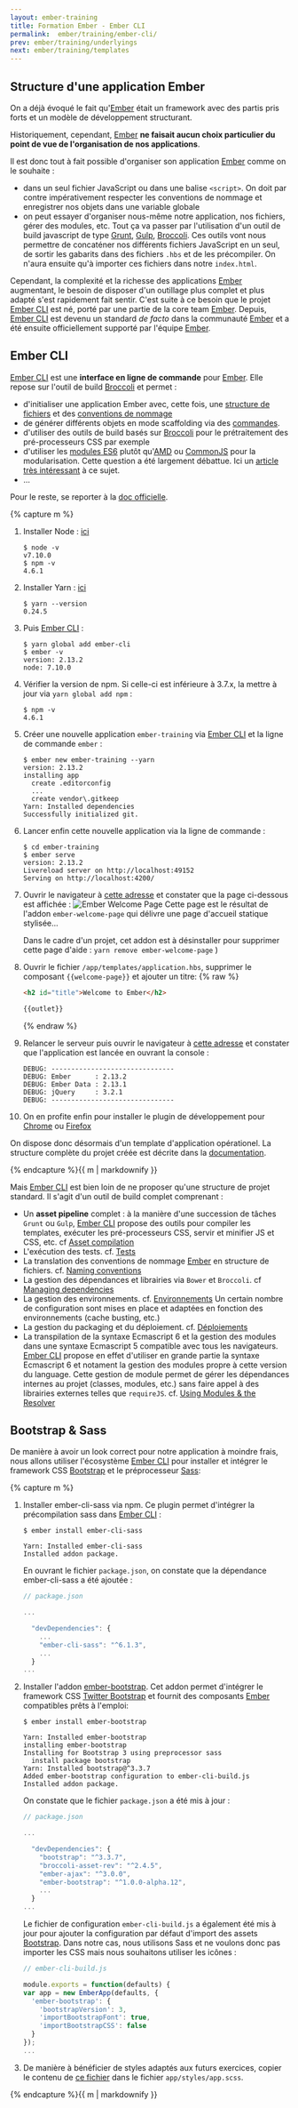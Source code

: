 ```yaml
---
layout: ember-training
title: Formation Ember - Ember CLI
permalink:  ember/training/ember-cli/
prev: ember/training/underlyings
next: ember/training/templates
---
```


<div id="toc"></div>

## Structure d'une application Ember

On a déjà évoqué le fait qu'[Ember][ember] était un framework avec des partis pris forts et un modèle de développement structurant.

Historiquement, cependant, [Ember][ember] **ne faisait aucun choix particulier du point de vue de l'organisation de nos applications**.

Il est donc tout à fait possible d'organiser son application [Ember][ember] comme on le souhaite : 

- dans un seul fichier JavaScript ou dans une balise `<script>`.
  On doit par contre impérativement respecter les conventions de nommage et enregistrer nos objets dans une variable globale
- on peut essayer d'organiser nous-même notre application, nos fichiers, gérer des modules, etc.
  Tout ça va passer par l'utilisation d'un outil de build javascript de type [Grunt](http://gruntjs.com/), [Gulp](http://gulpjs.com/), [Broccoli][broccoli].
  Ces outils vont nous permettre de concaténer nos différents fichiers JavaScript en un seul, de sortir les gabarits dans des fichiers `.hbs` et de les précompiler.
  On n'aura ensuite qu'à importer ces fichiers dans notre ``index.html``.

Cependant, la complexité et la richesse des applications [Ember][ember] augmentant, le besoin de disposer d'un outillage plus complet et plus adapté s'est rapidement fait sentir.
C'est suite à ce besoin que le projet [Ember CLI][ember-cli] est né, porté par une partie de la core team [Ember][ember].
Depuis, [Ember CLI][ember-cli] est devenu un standard *de facto* dans la communauté [Ember][ember] et a été ensuite officiellement supporté par l'équipe [Ember][ember].

## Ember CLI

[Ember CLI][ember-cli] est une **interface en ligne de commande** pour [Ember][ember].
Elle repose sur l'outil de build [Broccoli][broccoli] et permet :

* d'initialiser une application Ember avec, cette fois, une [structure de fichiers][folder-layout] et des [conventions de nommage](http://www.ember-cli.com/user-guide/#naming-conventions)
* de générer différents objets en mode scaffolding via des [commandes](http://www.ember-cli.com/user-guide/#using-ember-cli).
* d'utiliser des outils de build basés sur [Broccoli][broccoli] pour le prétraitement des pré-processeurs CSS par exemple
* d'utiliser les [modules ES6](https://tc39.github.io/ecma262/) plutôt qu'[AMD](http://en.wikipedia.org/wiki/Asynchronous_module_definition) ou [CommonJS](http://en.wikipedia.org/wiki/CommonJS) pour la modularisation.
  Cette question a été largement débattue.
  Ici un [article très intéressant](http://tomdale.net/2012/01/amd-is-not-the-answer/) à ce sujet.
* ...

Pour le reste, se reporter à la [doc officielle][ember-cli].

<div class="work no-answer">
    {% capture m %}

1. Installer Node : [ici](https://nodejs.org/en/)
 
   ```console
   $ node -v
   v7.10.0
   $ npm -v
   4.6.1
   ```
    
1. Installer Yarn : [ici](https://yarnpkg.com/lang/en/docs/install/)

   ```console
   $ yarn --version
   0.24.5
   ```

1. Puis [Ember CLI](http://www.ember-cli.com/) :

   ```console
   $ yarn global add ember-cli
   $ ember -v
   version: 2.13.2
   node: 7.10.0
   ```
   
1. Vérifier la version de npm.
   Si celle-ci est inférieure à 3.7.x, la mettre à jour via ``yarn global add npm``  :

   ```console
   $ npm -v
   4.6.1
   ```

1. Créer une nouvelle application ``ember-training`` via [Ember CLI](http://www.ember-cli.com/) et la ligne de commande `ember` :

   ```console
   $ ember new ember-training --yarn
   version: 2.13.2
   installing app
     create .editorconfig
     ...
     create vendor\.gitkeep
   Yarn: Installed dependencies
   Successfully initialized git.
   ```

1. Lancer enfin cette nouvelle application via la ligne de commande : 

   ```console
   $ cd ember-training
   $ ember serve
   version: 2.13.2
   Livereload server on http://localhost:49152
   Serving on http://localhost:4200/
   ```

1. Ouvrir le navigateur à [cette adresse](http://localhost:4200) et constater que la page ci-dessous est affichée :
   ![Ember Welcome Page](/images/ember-welcome-page.png)
   Cette page est le résultat de l'addon `ember-welcome-page` qui délivre une page d'accueil statique stylisée...

   Dans le cadre d'un projet, cet addon est à désinstaller pour supprimer cette page d'aide : `yarn remove ember-welcome-page` )

1. Ouvrir le fichier `/app/templates/application.hbs`, supprimer le composant `{{welcome-page}}` et ajouter un titre:
   {% raw %}
   ```html
   <h2 id="title">Welcome to Ember</h2>
   
   {{outlet}}
   ```
   {% endraw %}

1. Relancer le serveur puis ouvrir le navigateur à [cette adresse](http://localhost:4200/) et constater que l'application est lancée en ouvrant la console :

   ```console
   DEBUG: -------------------------------
   DEBUG: Ember      : 2.13.2
   DEBUG: Ember Data : 2.13.1
   DEBUG: jQuery     : 3.2.1
   DEBUG: -------------------------------
   ``` 

1. On en profite enfin pour installer le plugin de développement pour [Chrome](https://chrome.google.com/webstore/detail/ember-inspector/bmdblncegkenkacieihfhpjfppoconhi)
ou [Firefox](https://addons.mozilla.org/fr/firefox/addon/ember-inspector/)

On dispose donc désormais d'un template d'application opérationel.
La structure complète du projet créée est décrite dans la [documentation](folder-layout).

  {% endcapture %}{{ m | markdownify }}
</div>

Mais [Ember CLI][ember-cli] est bien loin de ne proposer qu'une structure de projet standard.
Il s'agit d'un outil de build complet comprenant :

* Un **asset pipeline** complet : à la manière d'une succession de tâches ``Grunt`` ou ``Gulp``, [Ember CLI][ember-cli] propose des outils pour compiler les templates, exécuter les pré-processeurs CSS, servir et minifier JS et CSS, etc.
  cf [Asset compilation](http://www.ember-cli.com/user-guide/#asset-compilation)
* L'exécution des tests.
  cf. [Tests](http://www.ember-cli.com/user-guide/#testing)
* La translation des conventions de nommage [Ember][ember] en structure de fichiers.
  cf. [Naming conventions](http://www.ember-cli.com/user-guide/#naming-conventions)
* La gestion des dépendances et librairies via ``Bower`` et ``Broccoli``.
  cf [Managing dependencies](http://www.ember-cli.com/user-guide/#managing-dependencies)
* La gestion des environnements.
  cf. [Environnements](http://www.ember-cli.com/user-guide/#Environments)
  Un certain nombre de configuration sont mises en place et adaptées en fonction des environnements (cache busting, etc.)
* La gestion du packaging et du déploiement.
  cf. [Déploiements](http://www.ember-cli.com/user-guide/#deployments)
* La transpilation de la syntaxe Ecmascript 6 et la gestion des modules dans une syntaxe Ecmascript 5 compatible avec tous les navigateurs.
  [Ember CLI][ember-cli] propose en effet d'utiliser en grande partie la syntaxe Ecmascript 6 et notament la gestion des modules propre à cette version du language.
  Cette gestion de module permet de gérer les dépendances internes au projet (classes, modules, etc.) sans faire appel à des librairies externes telles que ``requireJS``.
  cf. [Using Modules & the Resolver](http://www.ember-cli.com/user-guide/#using-modules)


## Bootstrap & Sass

De manière à avoir un look correct pour notre application à moindre frais, nous allons utiliser l'écosystème [Ember CLI][ember-cli] pour installer et intégrer 
le framework CSS [Bootstrap](http://getbootstrap.com/) et le préprocesseur [Sass](http://sass-lang.com/):

<div class="work no-answer">
    {% capture m %}

1. Installer ember-cli-sass via npm.
   Ce plugin permet d'intégrer la précompilation sass dans [Ember CLI](http://www.ember-cli.com/) :

   ```console
   $ ember install ember-cli-sass

   Yarn: Installed ember-cli-sass
   Installed addon package.
   ```
   
   En ouvrant le fichier ``package.json``, on constate que la dépendance ember-cli-sass a été ajoutée : 
       
   ```javascript
   // package.json
   
   ...
   
     "devDependencies": {
       ...
       "ember-cli-sass": "^6.1.3",
       ...
     }
   ...
   ```
1. Installer l'addon [ember-bootstrap](http://www.ember-bootstrap.com).
   Cet addon permet d'intégrer le framework CSS [Twitter Bootstrap](https://getbootstrap.com) et fournit des composants [Ember][ember] compatibles prêts à l'emploi:

   ```console
   $ ember install ember-bootstrap
   
   Yarn: Installed ember-bootstrap
   installing ember-bootstrap
   Installing for Bootstrap 3 using preprocessor sass
     install package bootstrap
   Yarn: Installed bootstrap@^3.3.7
   Added ember-bootstrap configuration to ember-cli-build.js
   Installed addon package.
   ```

   On constate que le fichier `package.json` a été mis à jour :

   ```javascript
   // package.json
   
   ...
   
     "devDependencies": {
       "bootstrap": "^3.3.7",
       "broccoli-asset-rev": "^2.4.5",
       "ember-ajax": "^3.0.0",
       "ember-bootstrap": "^1.0.0-alpha.12",
       ...
     }
   ...
   ```

   Le fichier de configuration `ember-cli-build.js` a également été mis à jour pour ajouter la configuration par défaut d'import des assets [Bootstrap](http://getbootstrap.com).
   Dans notre cas, nous utilisons Sass et ne voulons donc pas importer les CSS mais nous souhaitons utiliser les icônes :

   ```javascript
   // ember-cli-build.js

   module.exports = function(defaults) {
   var app = new EmberApp(defaults, {
     'ember-bootstrap': {
       'bootstrapVersion': 3,
       'importBootstrapFont': true,
       'importBootstrapCSS': false
     }
   });
   ...
   ```
    
1. De manière à bénéficier de styles adaptés aux futurs exercices, copier le contenu de [ce fichier](https://raw.githubusercontent.com/bmeurant/ember-training/master/app/styles/app.scss) 
   dans le fichier ``app/styles/app.scss``.
    
  {% endcapture %}{{ m | markdownify }}
</div>

[ember]: http://emberjs.com
[ember-cli]: http://www.ember-cli.com/
[folder-layout]: http://www.ember-cli.com/user-guide/#folder-layout
[html-bars]: https://github.com/tildeio/htmlbars
[ember-data]: https://github.com/emberjs/data
[broccoli]: https://github.com/broccolijs/broccoli
